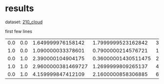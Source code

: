 results
=======

dataset: [210\_cloud](https://github.com/EpistasisLab/penn-ml-benchmarks/raw/master/datasets/regression/210_cloud/210_cloud.tsv.gz)

first few lines

|     |     |                    |                     |                    |                    |
|-----|-----|--------------------|---------------------|--------------------|--------------------|
| 0.0 | 0.0 | 1.649999976158142  | 1.7999999523162842  | 3.3299999237060547 | 1.690000057220459  |
| 1.0 | 0.0 | 1.090000033378601  | 0.7900000214576721  | 1.590000033378601  | 0.7400000095367432 |
| 0.0 | 1.0 | 2.390000104904175  | 0.36000001430511475 | 2.059999942779541  | 0.8100000023841858 |
| 1.0 | 1.0 | 2.9600000381469727 | 1.2699999809265137  | 4.050000190734863  | 1.440000057220459  |
| 0.0 | 1.0 | 4.159999847412109  | 2.1600000858306885  | 6.0                | 2.4800000190734863 |
